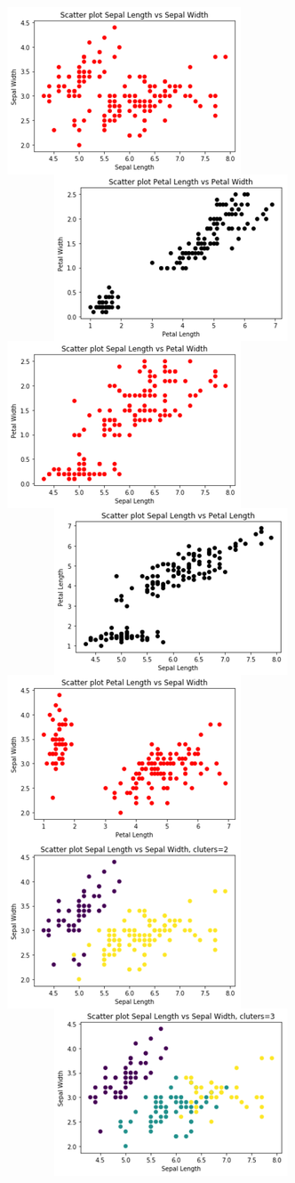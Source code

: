   <img align="left" width="420" height="300" src="images/scatter_seplen_vs_sepwid.png">  
  <img align="right" width="420" height="300" src="images/scatter_petlen_vs_petwid.png">  
 
  <img align="left" width="420" height="300" src="images/scatter_seplen_vs_petwid.png">  
  <img align="right" width="420" height="300" src="images/scatter_seplen_vs_petlen.png"> 
 
  <img align="left" width="420" height="300" src="images/scatter_petlen_vs_sepwid.png"> 
  
  <img align="left" width="420" height="300" src="images/k2-means_seplen_vs_sepwid.png"> 
  <img align="right" width="420" height="300" src="images/k3-means_seplen_vs_sepwid.png">  
  
  
 






